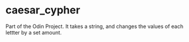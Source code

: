 # caesar_cypher
Part of the Odin Project. It takes a string, and changes the values of each lettter by a set amount.
